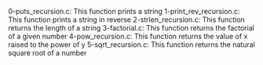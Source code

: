 0-puts_recursion.c: This function prints a string
1-print_rev_recursion.c: This function prints a string in reverse
2-strlen_recursion.c: This function returns the length of a string
3-factorial.c: This function returns the factorial of a given number
4-pow_recursion.c: This function returns the value of x raised to the power of y
5-sqrt_recursion.c: This function returns the natural square root of a number
